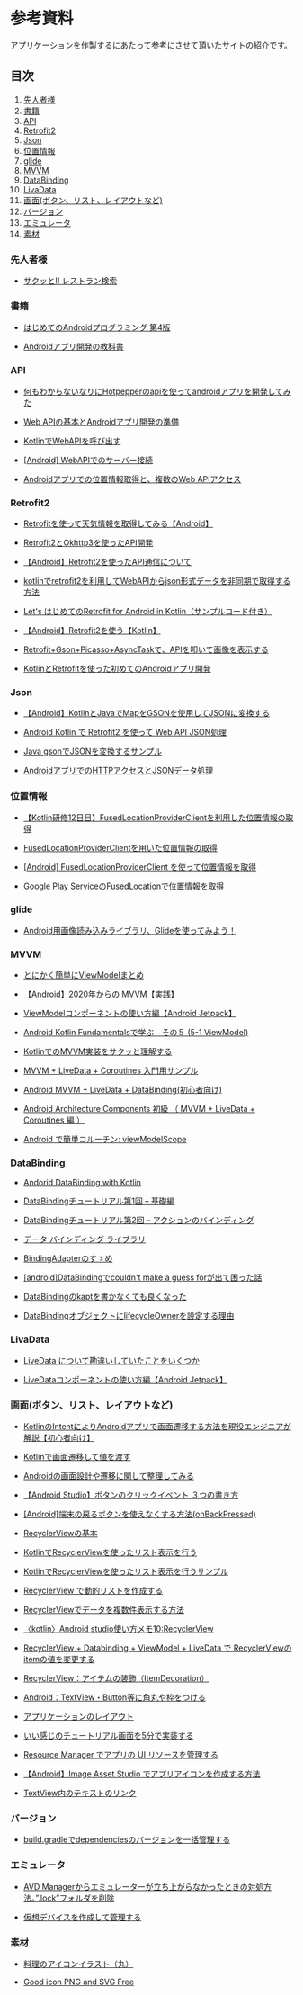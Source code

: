 # 参考資料

アプリケーションを作製するにあたって参考にさせて頂いたサイトの紹介です。

## 目次
1. [先人者様](#item1)
2. [書籍](#item2)
3. [API](#item3)
4. [Retrofit2](#item4)
5. [Json](#item5)
6. [位置情報](#item6)
7. [glide](#item7)
8. [MVVM](#item8)
9. [DataBinding](#item9)
10. [LivaData](#item10)
11. [画面(ボタン、リスト、レイアウトなど)](#item11)
12. [バージョン](#item12)
13. [エミュレータ](#item13)
14. [素材](#item14)

<a id="item1"></a>
### 先人者様
- [サクッと!! レストラン検索](https://github.com/02-rine/HotPepperGourmetSearch)

<a id="item2"></a>
### 書籍
- [はじめてのAndroidプログラミング 第4版](https://www.sbcr.jp/product/4815601140/)

- [Androidアプリ開発の教科書](https://wings.msn.to/index.php/-/A-03/978-4-7981-6980-4/)

<a id="item3"></a>
### API

- [何もわからないなりにHotpepperのapiを使ってandroidアプリを開発してみた](https://qiita.com/sigmasigma/items/a76a970fdca98442a4be)

- [Web APIの基本とAndroidアプリ開発の準備](https://codezine.jp/article/detail/7169)

- [KotlinでWebAPIを呼び出す](http://www.happa.bz/article.php?story=20190919011629230)

- [[Android] WebAPIでのサーバー接続](https://qiita.com/nozaki-sankosc/items/b5151b9baa7c5e2b0c8c)

- [Androidアプリでの位置情報取得と、複数のWeb APIアクセス](https://codezine.jp/article/detail/7399)

<a id="item4"></a>
### Retrofit2

- [Retrofitを使って天気情報を取得してみる【Android】](https://yusuke-hata.hatenablog.com/entry/2015/07/03/181639)

- [Retrofit2とOkhttp3を使ったAPI開発](https://qiita.com/messi_/items/573193af65b91aa79df5)

- [【Android】Retrofit2を使ったAPI通信について](https://tec.tecotec.co.jp/entry/2020/01/09/090000)

- [kotlinでretrofit2を利用してWebAPIからjson形式データを非同期で取得する方法](http://android.techblog.jp/archives/9614747.html)

- [Let's はじめてのRetrofit for Android in Kotlin（サンプルコード付き）](https://qiita.com/naoi/items/5036adc8d33638911deb)

- [【Android】Retrofit2を使う【Kotlin】](https://wrongwrong163377.hatenablog.com/entry/2018/08/12/012239)

- [Retrofit+Gson+Picasso+AsyncTaskで、APIを叩いて画像を表示する](https://qiita.com/furusin_oriver/items/59dd0ae6dc795737eded#retrofit%E3%81%A7api%E3%82%92%E5%8F%A9%E3%81%8F)

- [KotlinとRetrofitを使った初めてのAndroidアプリ開発](https://zenn.dev/nemuki/articles/my-first-android-app)

<a id="item5"></a>
### Json

- [【Android】KotlinとJavaでMapをGSONを使用してJSONに変換する](https://qiita.com/HanaleiMoon/items/c1b8aa26732ac120a230)

- [Android Kotlin で Retrofit2 を使って Web API JSON処理](https://www.typea.info/blog/index.php/2018/07/01/android_kotlin_retrofit2_web_api_json/)

- [Java gsonでJSONを変換するサンプル](https://itsakura.com/java-gson)

- [AndroidアプリでのHTTPアクセスとJSONデータ処理](https://codezine.jp/article/detail/13233)

<a id="item6"></a>
### 位置情報

- [【Kotlin研修12日目】FusedLocationProviderClientを利用した位置情報の取得](https://qiita.com/b150005/items/2c38f3f8925de74a0ff4)

- [FusedLocationProviderClientを用いた位置情報の取得](https://qiita.com/maebaru/items/ba821938e66498d6ae76)

- [[Android] FusedLocationProviderClient を使って位置情報を取得](https://akira-watson.com/android/fusedlocationprovider.html)

- [Google Play ServiceのFusedLocationで位置情報を取得](https://blog.tkt989.info/2017/12/09/Google-Play-Service%E3%81%AEFusedLocation%E3%81%A7%E4%BD%8D%E7%BD%AE%E6%83%85%E5%A0%B1%E3%82%92%E5%8F%96%E5%BE%97)

<a id="item7"></a>
### glide

- [Android用画像読み込みライブラリ、Glideを使ってみよう！](https://nulab.com/ja/blog/nulab/android-library-glide/)

<a id="item8"></a>
### MVVM

- [とにかく簡単にViewModelまとめ](https://qiita.com/KIRIN3qiita/items/7d833e2c010c0b2c02d9)

- [【Android】2020年からの MVVM【実践】](https://qiita.com/sdkei/items/a48ae24536562ed000b3)

- [ViewModelコンポーネントの使い方編【Android Jetpack】](https://toronavi.com/jetpack-viewmodel)

- [Android Kotlin Fundamentalsで学ぶ　その５ (5-1 ViewModel)](https://zenn.dev/kentamatsumura/articles/c3f9f51b77144172e552)

- [KotlinでのMVVM実装をサクッと理解する](https://zenn.dev/nemototea/articles/d7fe9b095e3487)

- [MVVM + LiveData + Coroutines 入門用サンプル](https://github.com/Tsutou/GithubClient)

- [Android MVVM + LiveData + DataBinding(初心者向け)](https://qiita.com/zakimiiiii/items/2d0de51bc37f8e3789e0)

- [Android Architecture Components 初級 （ MVVM + LiveData + Coroutines 編 ）](https://qiita.com/Tsutou/items/69a28ebbd69b69e51703)

- [Android で簡単コルーチン: viewModelScope](https://developers-jp.googleblog.com/2019/04/android-viewmodelscope.html)

<a id="item9"></a>
### DataBinding

- [Andorid DataBinding with Kotlin](https://qiita.com/SYABU555/items/3ca6f43135e79c0fa8ca)

- [DataBindingチュートリアル第1回 – 基礎編](https://note.com/mizutory/n/n00815e5bee52)

- [DataBindingチュートリアル第2回 – アクションのバインディング](https://note.com/mizutory/n/n22c2a94a2106)

- [データ バインディング ライブラリ ](https://developer.android.com/topic/libraries/data-binding?hl=ja)

- [BindingAdapterのすゝめ](https://qiita.com/naoi/items/29c16746fa0fe9e8355d)

- [[android]DataBindingでcouldn't make a guess forが出て困った話](https://qiita.com/hamuyatti/items/5c3784311e00b3b1babc)

- [DataBindingのkaptを書かなくても良くなった](https://star-zero.medium.com/databinding%E3%81%AEkapt%E3%82%92%E6%9B%B8%E3%81%8B%E3%81%AA%E3%81%8F%E3%81%A6%E3%82%82%E8%89%AF%E3%81%8F%E3%81%AA%E3%81%A3%E3%81%9F-3634a3ede080)

- [DataBindingオブジェクトにlifecycleOwnerを設定する理由](https://engawapg.net/android/498/lifecycleowner-for-databinding/)

<a id="item10"></a>
### LivaData

- [LiveData について勘違いしていたことをいくつか](https://qiita.com/amay077/items/6e1c94305420a41ff7ed)

- [LiveDataコンポーネントの使い方編【Android Jetpack】](https://toronavi.com/jetpack-livedata)

<a id="item11"></a>
### 画面(ボタン、リスト、レイアウトなど) 

- [KotlinのIntentによりAndroidアプリで画面遷移する方法を現役エンジニアが解説【初心者向け】](https://techacademy.jp/magazine/32256)

- [Kotlinで画面遷移して値を渡す](https://qiita.com/Takarkiz/items/61f7b1a8fe6a41ae171d)

- [Androidの画面設計や遷移に関して整理してみる](https://qiita.com/teradonburi/items/24f25a7c6590c8acad71)

- [【Android Studio】ボタンのクリックイベント ３つの書き方](https://codeforfun.jp/android-studio-how-to-set-button-click-event/)

- [[Android]端末の戻るボタンを使えなくする方法(onBackPressed)](https://minpro.net/onbackpressed-android)

- [RecyclerViewの基本](https://qiita.com/naoi/items/f8a19d6278147e98bbc2)

- [KotlinでRecyclerViewを使ったリスト表示を行う](https://qiita.com/Todate/items/297bc3e4d0f3d2477ed3)

- [KotlinでRecyclerViewを使ったリスト表示を行うサンプル](https://github.com/Todate/KotlinRecyclerViewSample)

- [RecyclerView で動的リストを作成する](https://developer.android.com/guide/topics/ui/layout/recyclerview)

- [RecyclerViewでデータを複数件表示する方法](https://qiita.com/fu_neko/items/722e0ab5f0f1255f87bf)

- [〈kotlin〉Android studio使い方メモ10:RecyclerView](https://mtnmr.hatenablog.com/entry/2022/01/11/115338)

- [RecyclerView + Databinding + ViewModel + LiveData で RecyclerViewのitemの値を変更する](https://qiita.com/ta_sato_kuu/items/7e9e99b30b6ab45f5a84)

- [RecyclerView：アイテムの装飾（ItemDecoration）](https://android.suzu-sd.com/2021/05/recyclerview_itemdecoration/)

- [Android：TextView・Button等に角丸や枠をつける](https://asky.hatenablog.com/entry/2016/05/04/194303)

- [アプリケーションのレイアウト](https://qiita.com/yukiyamadajp/items/91b7ea994bd0dc4b5b76)

- [いい感じのチュートリアル画面を5分で実装する](https://qiita.com/masaibar/items/f155cd1c7b6a795377f6)

- [Resource Manager でアプリの UI リソースを管理する](https://developer.android.com/studio/write/resource-manager?hl=ja#:~:text=Android%20Studio%20%E3%81%AE%20%5BResource%20Manager,%E3%83%95%E3%82%A9%E3%83%AB%E3%83%80%E3%82%92%E9%81%B8%E6%8A%9E%E3%81%97%E3%81%BE%E3%81%99%E3%80%82)

- [【Android】Image Asset Studio でアプリアイコンを作成する方法](https://qiita.com/mzmz__02/items/bdb14b9598f333870e58)

- [TextView内のテキストのリンク](http://android-note.open-memo.net/sub/text_view__link_text.html)

<a id="item12"></a>
### バージョン

- [build.gradleでdependenciesのバージョンを一括管理する](https://www.koheiando.com/tech/android/384)

<a id="item13"></a>
### エミュレータ

- [AVD Managerからエミュレーターが立ち上がらなかったときの対処方法。”.lock”フォルダを削除](https://e-yota.com/webservice/post-2476/)

- [仮想デバイスを作成して管理する](https://developer.android.com/studio/run/managing-avds?utm_source=android-studio-2021-1-1)

<a id="item14"></a>
### 素材

- [料理のアイコンイラスト（丸）](https://illalet.com/icon-cooking-circle/)

- [Good icon PNG and SVG Free](https://uxwing.com/good-icon/)

